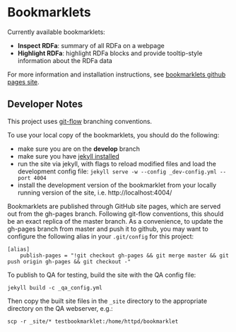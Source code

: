 Bookmarklets
============

Currently available bookmarklets:
- **Inspect RDFa**: summary of all RDFa on a webpage
- **Highlight RDFa**: highlight RDFa blocks and provide tooltip-style information
  about the RDFa data

For more information and installation instructions, see [bookmarklets github pages site](http://emory-libraries.github.io/bookmarklets/).


Developer Notes
---------------

This project uses [git-flow](https://github.com/nvie/gitflow) branching conventions.

To use your local copy of the bookmarklets, you should do the following:
- make sure you are on the **develop** branch
- make sure you have [jekyll installed](http://jekyllrb.com/docs/installation/)
- run the site via jekyll, with flags to reload modified files and load
  the development config file: ```jekyll serve -w --config _dev-config.yml --port 4004```
- install the development version of the bookmarklet from your locally running
  version of the site, i.e. http://localhost:4004/

Bookmarklets are published through GitHub site pages, which are served out from
the gh-pages branch.  Following git-flow conventions, this should be an exact
replica of the master branch.  As a convenience, to update the gh-pages branch
from master and push it to github, you may want to configure the following alias
in your ``.git/config`` for this project:

    [alias]
        publish-pages = "!git checkout gh-pages && git merge master && git push origin gh-pages && git checkout -"

To publish to QA for testing, build the site with the QA config file:

    jekyll build -c _qa_config.yml

Then copy the built site files in the ``_site`` directory to the appropriate directory on the QA webserver, e.g.:

    scp -r _site/* testbookmarklet:/home/httpd/bookmarklet